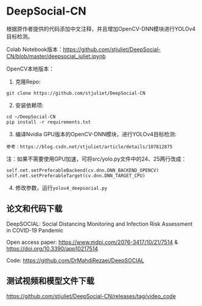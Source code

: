 # DeepSocial-CN
根据原作者提供的代码添加中文注释，并且增加OpenCV-DNN模块进行YOLOv4目标检测。

Colab Notebook版本：https://github.com/stjuliet/DeepSocial-CN/blob/master/deepsocial_juliet.ipynb

OpenCV本地版本：

1. 克隆Repo:
```
git clone https://github.com/stjuliet/DeepSocial-CN
```

2. 安装依赖项:
```
cd ~/DeepSocial-CN
pip install -r requirements.txt
```

3. 编译Nvidia GPU版本的OpenCV-DNN模块，进行YOLOv4目标检测:
```
参考：https://blog.csdn.net/stjuliet/article/details/107812875
```
注：如果不需要使用GPU加速，可将src/yolo.py文件中的24、25两行改成：
```
self.net.setPreferableBackend(cv.dnn.DNN_BACKEND_OPENCV)
self.net.setPreferableTarget(cv.dnn.DNN_TARGET_CPU)
```

4. 修改参数，运行```yolov4_deepsocial.py```

## 论文和代码下载
DeepSOCIAL: Social Distancing Monitoring and Infection Risk Assessment in COVID-19 Pandemic

Open access paper: https://www.mdpi.com/2076-3417/10/21/7514 & https://doi.org/10.3390/app10217514

Code: https://github.com/DrMahdiRezaei/DeepSOCIAL

## 测试视频和模型文件下载
https://github.com/stjuliet/DeepSocial-CN/releases/tag/video_code
